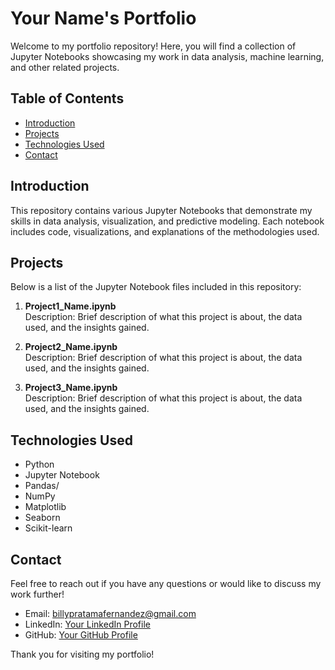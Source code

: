 # Your Name's Portfolio

Welcome to my portfolio repository! Here, you will find a collection of Jupyter Notebooks showcasing my work in data analysis, machine learning, and other related projects.

## Table of Contents

- [Introduction](#introduction)
- [Projects](#projects)
- [Technologies Used](#technologies-used)
- [Contact](#contact)

## Introduction

This repository contains various Jupyter Notebooks that demonstrate my skills in data analysis, visualization, and predictive modeling. Each notebook includes code, visualizations, and explanations of the methodologies used.

## Projects

Below is a list of the Jupyter Notebook files included in this repository:

1. **Project1_Name.ipynb**  
   Description: Brief description of what this project is about, the data used, and the insights gained.

2. **Project2_Name.ipynb**  
   Description: Brief description of what this project is about, the data used, and the insights gained.

3. **Project3_Name.ipynb**  
   Description: Brief description of what this project is about, the data used, and the insights gained.

## Technologies Used

- Python
- Jupyter Notebook
- Pandas/
- NumPy
- Matplotlib
- Seaborn
- Scikit-learn
  
## Contact

Feel free to reach out if you have any questions or would like to discuss my work further!

- Email: billypratamafernandez@gmail.com
- LinkedIn: [Your LinkedIn Profile](https://www.linkedin.com/in/billy-fernandez)
- GitHub: [Your GitHub Profile](https://github.com/billyfrndz)

Thank you for visiting my portfolio!
